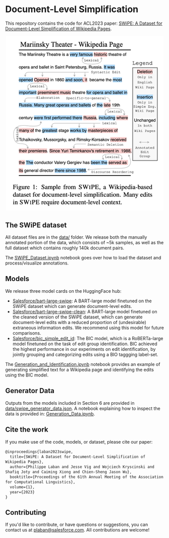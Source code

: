 # Document-Level Simplification

This repository contains the code for ACL2023 paper: [SWiPE: A Dataset for Document-Level Simplification of Wikipedia Pages]().

<p align="center">
  <img width="500" src="images/SWiPE_Example_Sample.png">
</p>

## The SWiPE dataset

All dataset files are in the [data/](https://github.com/salesforce/simplification/tree/master/data) folder.
We release both the manually annotated portion of the data, which consists of ~5k samples, as well as the full dataset which contains roughly 140k document pairs.

The [SWiPE_Dataset.ipynb](https://github.com/salesforce/simplification/blob/master/SWiPE_Dataset.ipynb) notebook goes over how to load the dataset and process/visualize annotations.

## Models

We release three model cards on the HuggingFace hub:
- [Salesforce/bart-large-swipe](https://huggingface.co/Salesforce/bart-large-swipe): A BART-large model finetuned on the SWiPE dataset which can generate document-level edits.
- [Salesforce/bart-large-swipe-clean](https://huggingface.co/Salesforce/bart-large-swipe-clean): A BART-large model finetuned on the cleaned version of the SWiPE dataset, which can generate document-level edits with a reduced proportion of (undesirable) extraneous information edits. We recommend using this model for future comparisons.
- [Salesforce/bic_simple_edit_id](https://huggingface.co/Salesforce/bic_simple_edit_id): The BIC model, which is a RoBERTa-large model finetuned on the task of edit group identification. BIC achieved the highest performance in our experiments on edit identification, by jointly grouping and categorizing edits using a BIO taggging label-set.

The [Generation_and_Identification.ipynb](https://github.com/salesforce/simplification/blob/master/Generation_and_Identification.ipynb) notebook provides an example of generating simplified text for a Wikipedia page and identifying the edits using the BIC model.

## Generator Data

Outputs from the models included in Section 6 are provided in [data/swipe_generator_data.json](https://github.com/salesforce/simplification/blob/master/data/swipe_generator_data.json).
A notebook explaining how to inspect the data is provided in: [Generation_Data.ipynb](https://github.com/salesforce/simplification/blob/master/Generation_Data.ipynb).

## Cite the work

If you make use of the code, models, or dataset, please cite our paper:
```
@inproceedings{laban2023swipe,
  title={SWiPE: A Dataset for Document-Level Simplification of Wikipedia Pages},
  author={Philippe Laban and Jesse Vig and Wojciech Kryscinski and Shafiq Joty and Caiming Xiong and Chien-Sheng Jason Wu},
  booktitle={Proceedings of the 61th Annual Meeting of the Association for Computational Linguistics},
  volume={1},
  year={2023}
}
```

## Contributing

If you'd like to contribute, or have questions or suggestions, you can contact us at plaban@salesforce.com.
All contributions are welcome!


